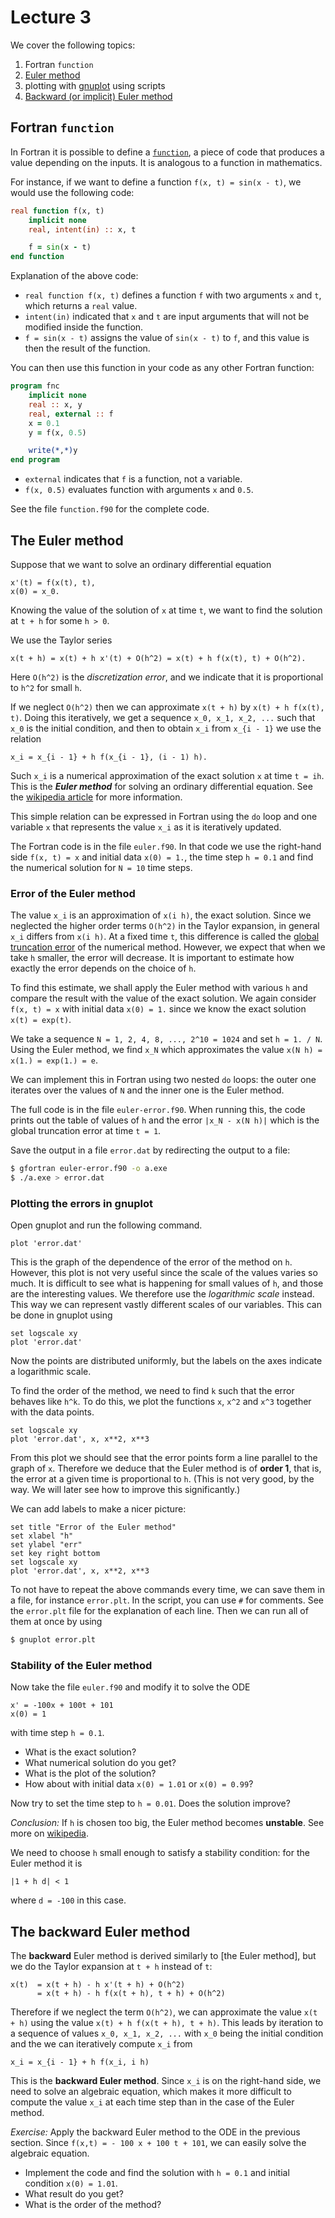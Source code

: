 # Lecture 3

We cover the following topics:

1. Fortran `function`
1. [Euler method](https://en.wikipedia.org/wiki/Euler_method)
1. plotting with [gnuplot] using scripts
1. [Backward (or implicit) Euler method](https://en.wikipedia.org/wiki/Backward_Euler_method)

## Fortran `function`

In Fortran it is possible to define a
[`function`](https://en.wikibooks.org/wiki/Fortran/Fortran_procedures_and_functions#Function),
a piece of code that produces a value depending on the inputs. It is
analogous to a function
in mathematics.

For instance, if we want to define a function `f(x, t) =
sin(x - t)`, we would use the following code:

```fortran
real function f(x, t)
    implicit none
    real, intent(in) :: x, t

    f = sin(x - t)
end function
```

Explanation of the above code:

- `real function f(x, t)` defines a function `f` with two arguments `x`
  and `t`, which returns a `real` value.
- `intent(in)` indicated that `x` and `t` are input arguments that will
  not be modified inside the function.
- `f = sin(x - t)` assigns the value of `sin(x - t)` to `f`, and this
  value is then the result of the function.

You can then use this function in your code as any other Fortran
function:

```fortran
program fnc
    implicit none
    real :: x, y
    real, external :: f
    x = 0.1
    y = f(x, 0.5)

    write(*,*)y
end program
```

- `external` indicates that `f` is a function, not a variable.
- `f(x, 0.5)` evaluates function with arguments `x` and `0.5`.

See the file `function.f90` for the complete code.


## The Euler method

Suppose that we want to solve an ordinary differential equation

```
x'(t) = f(x(t), t),
x(0) = x_0.
```

Knowing the value of the solution of `x` at time `t`, we want to
find the solution at `t + h` for some `h > 0`.


We use the Taylor series

```
x(t + h) = x(t) + h x'(t) + O(h^2) = x(t) + h f(x(t), t) + O(h^2).
```

Here `O(h^2)` is the _discretization error_, and we indicate that it is
proportional to `h^2` for small `h`.

If we neglect `O(h^2)` then we can approximate `x(t + h)` by `x(t) + h
f(x(t), t)`. Doing this iteratively, we get a sequence `x_0, x_1, x_2, ...`
such that `x_0` is the initial condition, and then to obtain `x_i` from
`x_{i - 1}` we use the relation

```
x_i = x_{i - 1} + h f(x_{i - 1}, (i - 1) h).
```

Such `x_i` is a numerical approximation of the exact solution `x` at
time `t = ih`.
This is the ___Euler method___ for solving an ordinary differential
equation. See the [wikipedia article](https://en.wikipedia.org/wiki/Euler_method) for more
information.

This simple relation can be expressed in Fortran using the `do` loop and
one variable `x` that represents the value `x_i` as it is iteratively
updated.

The Fortran code is in the file `euler.f90`. In that code we use the right-hand side
`f(x, t) = x` and initial data `x(0) = 1.`, the time step `h = 0.1` and
find the numerical solution for
`N = 10` time steps.

### Error of the Euler method

The value `x_i` is an approximation of `x(i h)`, the exact solution.
Since we neglected the higher order terms `O(h^2)` in the Taylor
expansion, in general `x_i` differs from `x(i h)`. At a fixed time `t`,
this difference is called the [global truncation error](https://en.wikipedia.org/wiki/Euler_method#Global_truncation_error)
of the numerical method. However, we expect that when we take `h`
smaller, the error will decrease. It is important to estimate how
exactly the error depends on the choice of `h`.

To find this estimate, we shall apply the Euler method with
various `h` and compare the result with the value of the exact solution.
We again consider `f(x, t) = x` with initial data `x(0) = 1.` since we
know the exact solution `x(t) = exp(t)`.

We take a sequence `N = 1, 2, 4, 8, ..., 2^10 = 1024` and set `h = 1. /
N`.  Using the Euler method, we find `x_N` which approximates the value
`x(N h) = x(1.) = exp(1.) = e`.

We can implement this in Fortran using two nested `do` loops: the outer
one iterates over the values of `N` and the inner one is the
Euler method.

The full code is in the file `euler-error.f90`. When running
this, the code prints out the table of values of `h` and the error `|x_N - x(N
h)|` which is the global truncation error at time `t = 1`.

Save the output in a file `error.dat` by redirecting the output to a
file:

```bash
$ gfortran euler-error.f90 -o a.exe
$ ./a.exe > error.dat
```

### Plotting the errors in gnuplot

Open gnuplot and run the following command.

```gnuplot
plot 'error.dat'
```

This is the graph of the dependence of the error of the method on `h`.
However, this plot is not very useful since the scale of the values varies
so much. It is difficult to see what is happening for small values of
`h`, and those are the interesting values. We therefore use the
_logarithmic scale_ instead. This way we can represent vastly different scales
of our variables. This can be done in gnuplot using

```gnuplot
set logscale xy
plot 'error.dat'
```

Now the points are distributed uniformly, but the labels on the axes
indicate a logarithmic scale.

To find the order of the method, we need to find `k` such that the error
behaves like `h^k`. To do this, we plot the functions `x`, `x^2` and
`x^3` together with the data points.

```gnuplot
set logscale xy
plot 'error.dat', x, x**2, x**3
```

From this plot we should see that the error points form a line parallel
to the graph of `x`. Therefore we deduce that the Euler
method is of **order 1**, that is, the error at a given time is
proportional to `h`. (This is not very good, by the way. We will later
see how to improve this significantly.)

We can add labels to make a nicer picture:
```gnuplot
set title "Error of the Euler method"
set xlabel "h"
set ylabel "err"
set key right bottom
set logscale xy
plot 'error.dat', x, x**2, x**3
```

To not have to repeat the above commands every time, we can save them
in a file, for instance `error.plt`. In the script, you can use `#` for
comments. See the `error.plt` file for the explanation of each line.
Then we can run all of them at once
by using

```bash
$ gnuplot error.plt
```

### Stability of the Euler method

Now take the file `euler.f90` and modify it to solve the ODE

```
x' = -100x + 100t + 101
x(0) = 1
```

with time step `h = 0.1`.

- What is the exact solution?
- What numerical solution do you get?
- What is the plot of the solution?
- How about with initial data `x(0) = 1.01` or `x(0) = 0.99`?

Now try to set the time step to `h = 0.01`. Does the solution improve?

_Conclusion:_ If `h` is chosen too big, the Euler method becomes
**unstable**. See more on
 [wikipedia](https://en.wikipedia.org/wiki/Euler_method#Numerical_stability).

We need to choose `h` small enough to satisfy a stability condition: for
the Euler method it is

```
|1 + h d| < 1
```

where `d = -100` in this case.

## The backward Euler method

The **backward** Euler method is derived similarly to [the Euler method],
but we do the Taylor expansion at `t + h` instead of `t`:

```
x(t)  = x(t + h) - h x'(t + h) + O(h^2)
      = x(t + h) - h f(x(t + h), t + h) + O(h^2)
```

Therefore if we neglect the term `O(h^2)`, we can approximate the value
`x(t + h)` using the value `x(t) + h f(x(t + h), t + h)`. This leads by
iteration to a sequence of values `x_0, x_1, x_2, ...` with `x_0` being
the initial condition and the we can iteratively compute `x_i` from

```
x_i = x_{i - 1} + h f(x_i, i h)
```

This is the **backward Euler method**.
Since `x_i` is on the right-hand side, we need to solve an
algebraic equation, which makes it more difficult to compute the value
`x_i` at each time step than in the case of the Euler method.

_Exercise:_ Apply the backward Euler method to the ODE in the previous
section. Since `f(x,t) = - 100 x + 100 t + 101`, we can easily solve the
algebraic equation.

 - Implement the code and find the solution with `h =
0.1` and initial condition `x(0) = 1.01`.
 - What result do you get?
 - What is the order of the method?


[gnuplot]: http://www.gnuplot.info/
